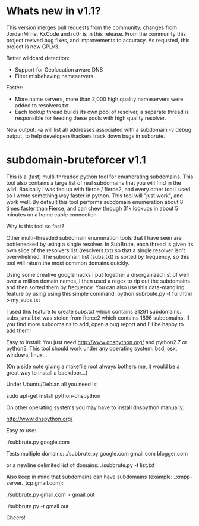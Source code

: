 Whats new in v1.1?
=====================
This version merges pull requests from the community; changes from JordanMilne, KxCode and rc0r is in this release.  From the community this project revived bug fixes, and improvements to accuracy.  As requsted, this project is now GPLv3.

Better wildcard detection:
 - Support for Geolocation aware DNS
 - Filter misbehaving nameservers

Faster:
 - More name servers, more than 2,000 high quality nameservers were added to resolvers.txt
 - Each lookup thread builds its own pool of resolver,  a separate thread is responsible for feeding these pools with high quality resolver.

New output:
-a will list all addresses associated with a subdomain
-v debug output,  to help developers/hackers track down bugs in subbrute.

subdomain-bruteforcer v1.1
=====================

This is a (fast) multi-threaded python tool for enumerating subdomains.  This tool also contains a large list of real subdomains that you will find in the wild.  Basically I was fed up with fierce / fierce2, and every other tool I used so I wrote something way faster in python.   This tool will "just work",  and work well.   By default this tool performs subdomain enumeration about 8 times faster than Fierce, and can chew through 31k lookups in about 5 minutes on a home cable connection.

Why is this tool so fast?

Other multi-threaded subdomain enumeration tools that I have seen are bottlenecked by using a single resolver.   In SubBrute, each thread is given its own slice of the resolvers list (resolvers.txt) so that a single resolver isn't overwhelmed.  The subdomain list (subs.txt) is sorted by frequency, so this tool will return the most common domains quickly.  

Using some creative google hacks I put together a disorganized list of well over a million domain names,  I then used a regex to rip out the subdomains and then sorted them by frequency. You can also use this data-mangling feature by using using this simple command:
python subroute.py -f full.html > my_subs.txt

I used this feature to create subs.txt which contains 31291 subdomains.  subs_small.txt was stolen from fierce2 which contains 1896 subdomains.   If you find more subdomains to add,  open a bug report and I'll be happy to add them!

Easy to install:
You just need http://www.dnspython.org/ and python2.7 or python3.  This tool should work under any operating system:  bsd, osx, windows, linux...

(On a side note giving a makefile root always bothers me,  it would be a great way to install a backdoor...)

Under Ubuntu/Debian all you need is:

sudo apt-get install python-dnspython

On other operating systems you may have to install dnspython manually:

http://www.dnspython.org/ 

Easy to use:

./subbrute.py google.com

Tests multiple domains:
./subbrute.py google.com gmail.com blogger.com

or a newline delimited list of domains:
./subbrute.py -t list.txt

Also keep in mind that subdomains can have subdomains (example: _xmpp-server._tcp.gmail.com):

./subbrute.py gmail.com > gmail.out

./subbrute.py -t gmail.out

Cheers!